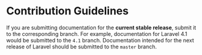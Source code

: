 # Contribution Guidelines

If you are submitting documentation for the **current stable release**, submit it to the corresponding branch. For example, documentation for Laravel 4.1 would be submitted to the `4.1` branch. Documentation intended for the next release of Laravel should be submitted to the `master` branch.
